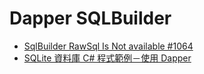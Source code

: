  # Dapper SQLBuilder
 * [SqlBuilder RawSql Is Not available #1064](https://github.com/StackExchange/Dapper/issues/1064)
 * [SQLite 資料庫 C# 程式範例－使用 Dapper](http://blog.darkthread.net/post-2017-06-05-dapper-sqlite.aspx)
